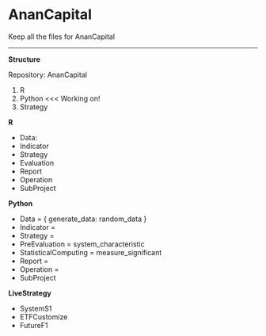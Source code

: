 # AnanCapital

Keep all the files for AnanCapital

---

**Structure**

Repository: AnanCapital
1. R
2. Python <<< Working on!
3. Strategy

**R**
- Data: 
- Indicator
- Strategy
- Evaluation
- Report
- Operation
- SubProject

**Python**
- Data = { generate_data: random_data } 
- Indicator = 
- Strategy = 
- PreEvaluation = system_characteristic
- StatisticalComputing = measure_significant
- Report = 
- Operation = 
- SubProject

**LiveStrategy**
- SystemS1
- ETFCustomize
- FutureF1

